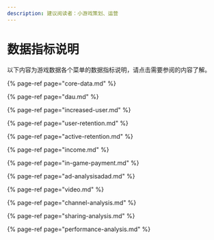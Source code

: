 ```yaml
---
description: 建议阅读者：小游戏策划、运营
---
```


# 数据指标说明

以下内容为游戏数据各个菜单的数据指标说明，请点击需要参阅的内容了解。

{% page-ref page="core-data.md" %}

{% page-ref page="dau.md" %}

{% page-ref page="increased-user.md" %}

{% page-ref page="user-retention.md" %}

{% page-ref page="active-retention.md" %}

{% page-ref page="income.md" %}

{% page-ref page="in-game-payment.md" %}

{% page-ref page="ad-analysisadad.md" %}

{% page-ref page="video.md" %}

{% page-ref page="channel-analysis.md" %}

{% page-ref page="sharing-analysis.md" %}

{% page-ref page="performance-analysis.md" %}

